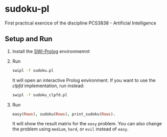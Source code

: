 # sudoku-pl

First practical exercice of the discipline PCS3838 - Artificial Intelligence

## Setup and Run

1. Install the [SWI-Prolog](https://www.swi-prolog.org/) environmemnt
1. Run

    ```bash
    swipl -f sudoku.pl
    ```
    
    It will open an interactive Prolog environment. If you want to use the *clpfd* implementation, run instead:
    
    ```bash
    swipl -f sudoku_clpfd.pl
    ```
    
1. Run

    ```prolog
    easy(Rows), sudoku(Rows), print_sudoku(Rows).
    ```
    
    It will show the result matrix for the `easy` problem. You can also change the problem using `medium`, `hard`, or `evil` instead of `easy`.

    
